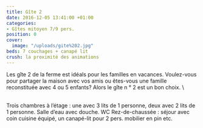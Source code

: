 ```yaml
---
title: Gîte 2
date: 2016-12-05 13:41:00 +01:00
categories:
- Gîtes mitoyen 7/9 pers.
position: 0
cover:
  image: "/uploads/gite%202.jpg"
beds: 7 couchages + canapé lit
crush: la proximité des animations
---
```


Les gîte 2 de la ferme est idéals pour les familles en vacances. Voulez-vous pour partager la maison avec vos amis ou êtes-vous une famille reconstituée avec 4 ou 5 enfants? Alors le gîte n ° 2 est un bon choix.
\

\
Trois chambres à l’étage : une avec 3 lits de 1 personne, deux avec 2 lits de 1 personne. Salle d’eau avec douche. WC Rez-de-chaussée : séjour avec coin cuisine équipé, un canapé-lit pour 2 pers. mobilier en pin etc.